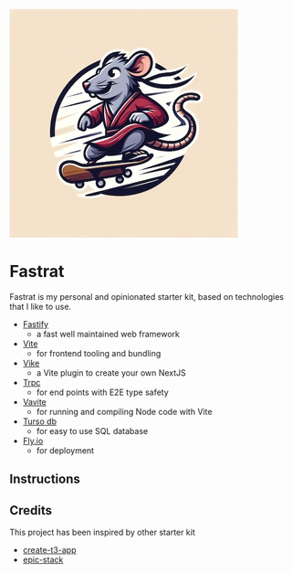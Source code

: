 ![A rat on a skateboard](./logo.jpg)

# Fastrat

Fastrat is my personal and opinionated starter kit, based on technologies that I like to use.

* [Fastify](https://fastify.dev)
  * a fast well maintained web framework
* [Vite](https://vitejs.dev)
  * for frontend tooling and bundling
* [Vike](https://vike.dev)
  * a Vite plugin to create your own NextJS
* [Trpc](https://trpc.io/docs/server/adapters/fastify)
  * for end points with E2E type safety
* [Vavite](https://github.com/cyco130/vavite)
  * for running and compiling Node code with Vite
* [Turso db](https://turso.tech)
  * for easy to use SQL database
* [Fly.io](https://fly.io)
  * for deployment

## Instructions

## Credits

This project has been inspired by other starter kit

- [create-t3-app](https://github.com/t3-oss/create-t3-app)
- [epic-stack](https://github.com/epicweb-dev/epic-stack)
